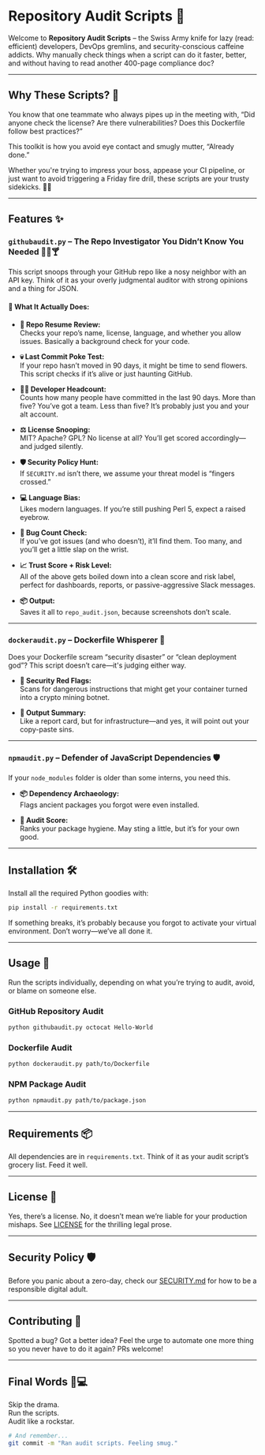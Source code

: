 # Repository Audit Scripts 🚀

Welcome to **Repository Audit Scripts** – the Swiss Army knife for lazy (read: efficient) developers, DevOps gremlins, and security-conscious caffeine addicts. Why manually check things when a script can do it faster, better, and without having to read another 400-page compliance doc?

---

## Why These Scripts? 🤔

You know that one teammate who always pipes up in the meeting with, “Did anyone check the license? Are there vulnerabilities? Does this Dockerfile follow best practices?”

This toolkit is how you avoid eye contact and smugly mutter, “Already done.”

Whether you're trying to impress your boss, appease your CI pipeline, or just want to avoid triggering a Friday fire drill, these scripts are your trusty sidekicks. 🦸‍♂️

---

## Features ✨

### `githubaudit.py` – The Repo Investigator You Didn’t Know You Needed 🕵️‍♀️🍸

This script snoops through your GitHub repo like a nosy neighbor with an API key. Think of it as your overly judgmental auditor with strong opinions and a thing for JSON.

#### 💼 What It Actually Does:

- **🧾 Repo Resume Review:**  
  Checks your repo’s name, license, language, and whether you allow issues. Basically a background check for your code.

- **💀 Last Commit Poke Test:**  
  If your repo hasn’t moved in 90 days, it might be time to send flowers. This script checks if it’s alive or just haunting GitHub.

- **👷‍♂️ Developer Headcount:**  
  Counts how many people have committed in the last 90 days. More than five? You’ve got a team. Less than five? It’s probably just you and your alt account.

- **⚖️ License Snooping:**  
  MIT? Apache? GPL? No license at all? You’ll get scored accordingly—and judged silently.

- **🛡️ Security Policy Hunt:**  
  If `SECURITY.md` isn’t there, we assume your threat model is “fingers crossed.”

- **💻 Language Bias:**  
  Likes modern languages. If you’re still pushing Perl 5, expect a raised eyebrow.

- **🐛 Bug Count Check:**  
  If you’ve got issues (and who doesn’t), it’ll find them. Too many, and you’ll get a little slap on the wrist.

- **📈 Trust Score + Risk Level:**  
  All of the above gets boiled down into a clean score and risk label, perfect for dashboards, reports, or passive-aggressive Slack messages.

- **📦 Output:**  
  Saves it all to `repo_audit.json`, because screenshots don’t scale.

---

### `dockeraudit.py` – Dockerfile Whisperer 🐳

Does your Dockerfile scream “security disaster” or “clean deployment god”? This script doesn’t care—it's judging either way.

- **🔐 Security Red Flags:**  
  Scans for dangerous instructions that might get your container turned into a crypto mining botnet.

- **🧾 Output Summary:**  
  Like a report card, but for infrastructure—and yes, it will point out your copy-paste sins.

---

### `npmaudit.py` – Defender of JavaScript Dependencies 🛡️

If your `node_modules` folder is older than some interns, you need this.

- **📦 Dependency Archaeology:**  
  Flags ancient packages you forgot were even installed.

- **🧼 Audit Score:**  
  Ranks your package hygiene. May sting a little, but it’s for your own good.

---

## Installation 🛠

Install all the required Python goodies with:

```bash
pip install -r requirements.txt
```

If something breaks, it’s probably because you forgot to activate your virtual environment. Don’t worry—we’ve all done it.

---

## Usage 🚦

Run the scripts individually, depending on what you’re trying to audit, avoid, or blame on someone else.

### GitHub Repository Audit
```bash
python githubaudit.py octocat Hello-World
```

### Dockerfile Audit
```bash
python dockeraudit.py path/to/Dockerfile
```

### NPM Package Audit
```bash
python npmaudit.py path/to/package.json
```

---

## Requirements 📦

All dependencies are in `requirements.txt`. Think of it as your audit script’s grocery list. Feed it well.

---

## License 📄

Yes, there’s a license. No, it doesn’t mean we’re liable for your production mishaps. See [LICENSE](LICENSE) for the thrilling legal prose.

---

## Security Policy 🛡

Before you panic about a zero-day, check our [SECURITY.md](SECURITY.md) for how to be a responsible digital adult.

---

## Contributing 🤝

Spotted a bug? Got a better idea? Feel the urge to automate one more thing so you never have to do it again? PRs welcome!

---

## Final Words 🎸💻

Skip the drama.  
Run the scripts.  
Audit like a rockstar.

```bash
# And remember...
git commit -m "Ran audit scripts. Feeling smug."
```